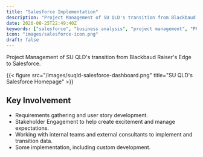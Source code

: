 ```yaml
---
title: "Salesforce Implementation"
description: "Project Management of SU QLD's transition from Blackbaud Raiser's Edge to Salesforce."
date: 2020-08-25T22:49:40Z
keywords: ["salesforce", "business analysis", "project management", "PRINCE2"]
icon: "images/salesforce-icon.png"
draft: false
---
```


Project Management of SU QLD's transition from Blackbaud Raiser's Edge to Salesforce.

{{< figure src="/images/suqld-salesforce-dashboard.png" title="SU QLD's Salesforce Homepage" >}}

## Key Involvement

* Requirements gathering and user story development.
* Stakeholder Engagement to help create excitement and manage expectations.
* Working with internal teams and external consultants to implement and transition data.
* Some implementation, including custom development.